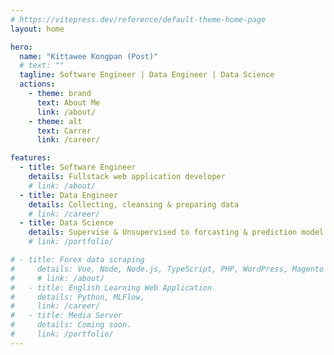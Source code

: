 ```yaml
---
# https://vitepress.dev/reference/default-theme-home-page
layout: home

hero:
  name: "Kittawee Kongpan (Post)"
  # text: ""
  tagline: Software Engineer | Data Engineer | Data Science
  actions:
    - theme: brand
      text: About Me
      link: /about/
    - theme: alt
      text: Carrer
      link: /career/

features:
  - title: Software Engineer
    details: Fullstack web application developer
    # link: /about/
  - title: Data Engineer
    details: Collecting, cleansing & preparing data
    # link: /career/
  - title: Data Science
    details: Supervise & Unsupervised to forcasting & prediction model.
    # link: /portfolio/

# - title: Forex data scraping
#     details: Vue, Node, Node.js, TypeScript, PHP, WordPress, Magento 2
#     # link: /about/
#   - title: English Learning Web Application
#     details: Python, MLFlow, 
#     link: /career/
#   - title: Media Server
#     details: Coming soon.
#     link: /portfolio/
---
```


